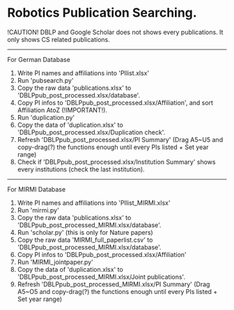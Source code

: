 # Robotics Publication Searching.

!CAUTION!
DBLP and Google Scholar does not shows every publications.
It only shows CS related publications.
- - -
For German Database
1. Write PI names and affiliations into 'PIlist.xlsx' 
2. Run 'pubsearch.py'
3. Copy the raw data 'publications.xlsx' to 'DBLPpub_post_processed.xlsx/database'.
4. Copy PI infos to 'DBLPpub_post_processed.xlsx/Affiliation', and sort Affiliation AtoZ (!IMPORTANT!).
5. Run 'duplication.py'
6. Copy the data of 'duplication.xlsx' to 'DBLPpub_post_processed.xlsx/Duplication check'.
7. Refresh 'DBLPpub_post_processed.xlsx/PI Summary' (Drag A5~U5 and copy-drag(?) the functions enough until every PIs listed + Set year range)
8. Check if 'DBLPpub_post_processed.xlsx/Institution Summary' shows every institutions (check the last institution).
- - -
For MIRMI Database
1. Write PI names and affiliations into 'PIlist_MIRMI.xlsx'
2. Run 'mirmi.py'
3. Copy the raw data 'publications.xlsx' to 'DBLPpub_post_processed_MIRMI.xlsx/database'.
4. Run 'scholar.py' (this is only for Nature papers)
5. Copy the raw data 'MIRMI_full_paperlist.csv' to 'DBLPpub_post_processed_MIRMI.xlsx/database'.
6. Copy PI infos to 'DBLPpub_post_processed.xlsx/Affiliation'
7. Run 'MIRMI_jointpaper.py'
8. Copy the data of 'duplication.xlsx' to 'DBLPpub_post_processed_MIRMI.xlsx/Joint publications'.
9. Refresh 'DBLPpub_post_processed_MIRMI.xlsx/PI Summary' (Drag A5~O5 and copy-drag(?) the functions enough until every PIs listed + Set year range)

